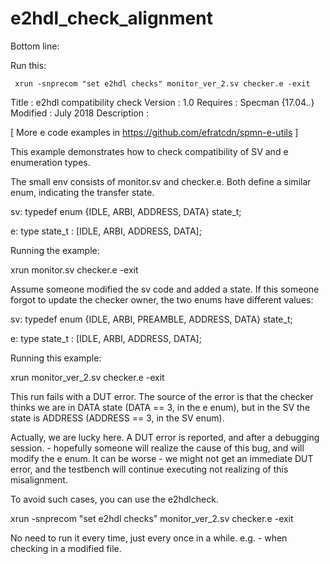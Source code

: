 # e2hdl_check_alignment
Bottom line:
   
   Run this:

     xrun -snprecom "set e2hdl checks" monitor_ver_2.sv checker.e -exit

Title : e2hdl compatibility check 
Version : 1.0
Requires : Specman {17.04..}
Modified : July 2018
Description :

[ More e code examples in https://github.com/efratcdn/spmn-e-utils ]


This example demonstrates how to check compatibility of SV and e enumeration 
types.



The small env consists of monitor.sv and checker.e. Both define a similar 
enum, indicating the transfer state.

sv:
 typedef enum   {IDLE, ARBI, ADDRESS, DATA} state_t;

e:
 type state_t : [IDLE, ARBI, ADDRESS, DATA];


Running the example:

   xrun monitor.sv checker.e -exit


Assume someone modified the sv code and added a state. If this someone forgot 
to update the checker owner, the two enums have different values:

sv:
 typedef enum   {IDLE, ARBI, PREAMBLE, ADDRESS, DATA} state_t;

e:
 type state_t : [IDLE, ARBI, ADDRESS, DATA];


Running this example:
   
   xrun monitor_ver_2.sv checker.e -exit


This run fails with a DUT error. The source of the error is that the checker 
thinks we are in DATA state (DATA == 3, in the e enum), but in the SV the 
state is ADDRESS (ADDRESS == 3, in the SV enum).

Actually, we are lucky here. A DUT error is reported, and after a debugging 
session. - hopefully someone will realize the cause of this bug, and will 
modify the e enum. It can be worse - we might not get an immediate DUT error,
and the testbench will continue executing not realizing of this misalignment.


To avoid such cases, you can use the e2hdlcheck. 


  xrun -snprecom "set e2hdl checks" monitor_ver_2.sv checker.e -exit


No need to run it every time, just every once in a while. e.g. - when checking
in a modified file.
